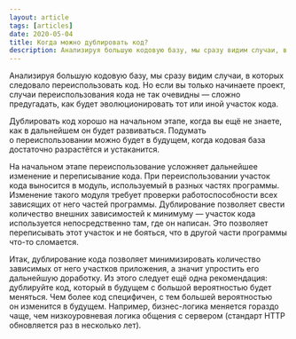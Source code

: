 ```yaml
---
layout: article
tags: [articles]
date: 2020-05-04
title: Когда можно дублировать код?
description: Анализируя большую кодовую базу, мы сразу видим случаи, в которых следовало переиспользовать код. Но если вы только начинаете проект, случаи переиспользования кода не так очевидны.
---
```


Анализируя большую кодовую базу, мы сразу видим случаи, в которых следовало переиспользовать код. Но если вы только начинаете проект, случаи переиспользования кода не так очевидны — сложно предугадать, как будет эволюционировать тот или иной участок кода.

Дублировать код хорошо на начальном этапе, когда вы ещё не знаете, как в дальнейшем он будет развиваться. Подумать о переиспользовании можно будет в будущем, когда кодовая база достаточно разрастётся и устаканится.

На начальном этапе переиспользование усложняет дальнейшее изменение и переписывание кода. При переиспользовании участок кода выносится в модуль, используемый в разных частях программы. Изменение такого модуля требует проверки работоспособности всех зависящих от него частей программы. Дублирование позволяет свести количество внешних зависимостей к минимуму — участок кода используется непосредственно там, где он написан. Это позволяет переписывать этот участок и не бояться, что в другой части программы что-то сломается.

Итак, дублирование кода позволяет минимизировать количество зависимых от него участков приложения, а значит упростить его дальнейшую доработку. Из этого следует ещё одна рекомендация: дублируйте код, который в будущем с большой вероятностью будет меняться. Чем более код специфичен, с тем большей вероятностью он изменится в будущем. Например, бизнес-логика меняется гораздо чаще, чем низкоуровневая логика общения с сервером (стандарт HTTP обновляется раз в несколько лет).

